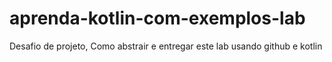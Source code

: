 # aprenda-kotlin-com-exemplos-lab
Desafio de projeto, Como abstrair e entregar este lab usando github e kotlin
